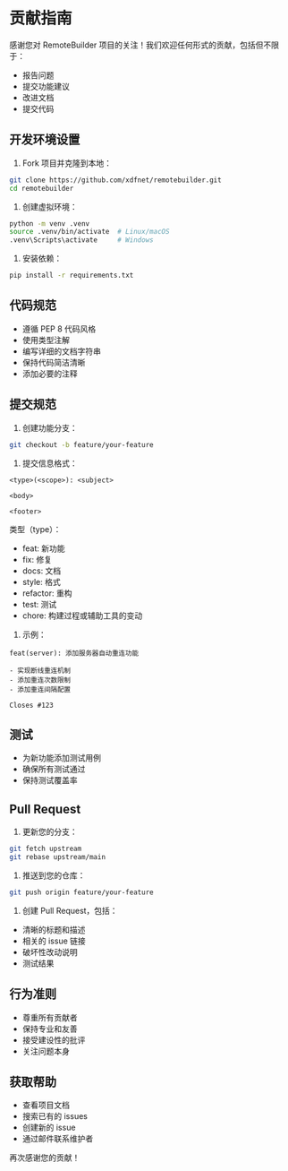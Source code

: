 # 贡献指南

感谢您对 RemoteBuilder 项目的关注！我们欢迎任何形式的贡献，包括但不限于：

- 报告问题
- 提交功能建议
- 改进文档
- 提交代码

## 开发环境设置

1. Fork 项目并克隆到本地：

```bash
git clone https://github.com/xdfnet/remotebuilder.git
cd remotebuilder
```

1. 创建虚拟环境：

```bash
python -m venv .venv
source .venv/bin/activate  # Linux/macOS
.venv\Scripts\activate     # Windows
```

1. 安装依赖：

```bash
pip install -r requirements.txt
```

## 代码规范

- 遵循 PEP 8 代码风格
- 使用类型注解
- 编写详细的文档字符串
- 保持代码简洁清晰
- 添加必要的注释

## 提交规范

1. 创建功能分支：

```bash
git checkout -b feature/your-feature
```

1. 提交信息格式：

```text
<type>(<scope>): <subject>

<body>

<footer>
```

类型（type）：

- feat: 新功能
- fix: 修复
- docs: 文档
- style: 格式
- refactor: 重构
- test: 测试
- chore: 构建过程或辅助工具的变动

1. 示例：

```text
feat(server): 添加服务器自动重连功能

- 实现断线重连机制
- 添加重连次数限制
- 添加重连间隔配置

Closes #123
```

## 测试

- 为新功能添加测试用例
- 确保所有测试通过
- 保持测试覆盖率

## Pull Request

1. 更新您的分支：

```bash
git fetch upstream
git rebase upstream/main
```

1. 推送到您的仓库：

```bash
git push origin feature/your-feature
```

1. 创建 Pull Request，包括：

- 清晰的标题和描述
- 相关的 issue 链接
- 破坏性改动说明
- 测试结果

## 行为准则

- 尊重所有贡献者
- 保持专业和友善
- 接受建设性的批评
- 关注问题本身

## 获取帮助

- 查看项目文档
- 搜索已有的 issues
- 创建新的 issue
- 通过邮件联系维护者

再次感谢您的贡献！ 